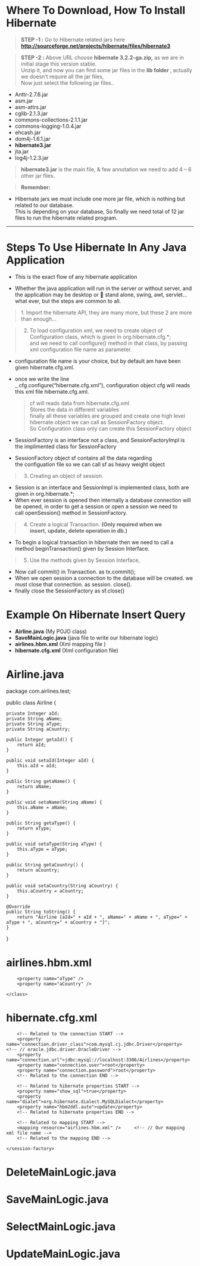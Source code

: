 # Where To Download, How To Install Hibernate

> <b> STEP -1 :</b>
Go to Hibernate related jars here <b> http://sourceforge.net/projects/hibernate/files/hibernate3 </b>

> <b> STEP -2 :</b>
Above URL choose <b> hibernate 3.2.2-ga.zip,</b> as we are in initial stage this version stable.</br>
Unzip it, and now you can find some jar files in the <b>lib folder </b>, actually we doesn’t require all the jar files, 
<br> Now just select the following jar files..


- Anttr-2.7.6.jar
- asm.jar
- asm-attrs.jar
- cglib-2.1.3.jar
- commons-collections-2.1.1.jar
- commons-logging-1.0.4.jar
- ehcash.jar
- dom4j-1.6.1.jar
- <b> hibernate3.jar </b>
- jta.jar
- log4j-1.2.3.jar</br>


> <b>hibernate3.jar</b>  is the main file, & few annotation we need to add 4 – 6 other jar files. </br>


> <b> Remember: </b> 
- Hibernate jars we must include one more jar file, which is nothing but related to our database.</br> 
This is depending on your database, So finally we need total of 12 jar files to run the hibernate related program.


---------------------------------------------------------------------------------------------------------------------------------------------------------------------------

# Steps To Use Hibernate In Any Java Application

- This is the exact flow of any hibernate application</br>

- Whether the java application will run in the server or without server, and the application may be desktop or       stand alone, swing, awt, servlet…what ever, but the steps are common to all.


> 1. Import the hibernate API, they are many more, but these 2 are more than enough… 


> 2. To load configuration xml, we need to create object of Configuration class, which is given in org.hibernate.cfg.*;  
and we need to call configure() method in that class, by passing xml configuration file name as parameter.

- configuration file name is your choice, but by default am have been given hibernate.cfg.xml. 
-  once we write the line _ cfg.configure(“hibernate.cfg.xml”), configuration object cfg will reads this xml file hibernate.cfg.xml.
   > cf will reads data from hibernate.cfg.xml</br>
   > Stores the data in different variables</br>
   > finally all these variables are grouped and create one high level hibernate object we can call as SessionFactory object.</br>
   > So Configuration class only can create this SessionFactory object</br>

- SessionFactory is an interface not a class, and SessionFactoryImpl is the implimented class for SessionFactory
- SessionFactory object sf contains all the data regarding the configuation file so we can call sf as heavy weight object </br> 

> 3. Creating an object of session. 

 -    Session is an interface and SessionImpl is implemented class, both are given in org.hibernate.*;
 -    When ever session is opened then internally a database connection will be opened, in order to get a session or open a session we need to call openSession() method in SessionFactory.

> 4. Create a logical Transaction.   <b> (Only required when we insert, update, delete operation in db.) </b> </br>
-   To begin a logical transaction in hibernate then we need to call a method beginTransaction() given by Session Interface.</br>



> 5. Use the methods given by Session Interface, 

- Now call commit() in Transaction. as tx.commit();
- When we open session a connection to the database will be created. we must close that connection. as session. close().
- finally close the SessionFactory as sf.close()



# Example On Hibernate Insert Query </br>

- <b>Airline.java</b>        (My POJO class) </br>
- <b>SaveMainLogic.java</b>  (java file to write our hibernate logic)</br>
- <b>airlines.hbm.xml</b>    (Xml mapping file )</br>
- <b>hibernate.cfg.xml</b>   (Xml configuration file)</br>


# Airline.java

package com.airlines.test;

public class Airline {

	private Integer aId;
	private String aName;
	private String aType;
	private String aCountry;

	public Integer getaId() {
		return aId;
	}

	public void setaId(Integer aId) {
		this.aId = aId;
	}

	public String getaName() {
		return aName;
	}

	public void setaName(String aName) {
		this.aName = aName;
	}

	public String getaType() {
		return aType;
	}

	public void setaType(String aType) {
		this.aType = aType;
	}

	public String getaCountry() {
		return aCountry;
	}

	public void setaCountry(String aCountry) {
		this.aCountry = aCountry;
	}

	@Override
	public String toString() {
		return "Airline [aId=" + aId + ", aName=" + aName + ", aType=" + aType + ", aCountry=" + aCountry + "]";
	}
}

>

# airlines.hbm.xml



<!DOCTYPE hibernate-mapping PUBLIC
"-//Hibernate/Hibernate Mapping DTD 3.0//EN"
"http://hibernate.sourceforge.net/hibernate-mapping-3.0.dtd">

<hibernate-mapping>
	<class name="com.test.Airline" table="AirlineTable">
		<id name="aId" column="AirlineIdNo">
			<generator class="assigned" />
		</id>
		<property name="aName" column="AirlineName" />

		<property name="aType" />
		<property name="aCountry" />

	</class>
</hibernate-mapping>


# hibernate.cfg.xml

<?xml version='1.0' encoding='UTF-8'?>
<!DOCTYPE hibernate-configuration PUBLIC
"-//Hibernate/Hibernate Configuration DTD 3.0//EN"
"http://hibernate.sourceforge.net/hibernate-configuration-3.0.dtd">

<hibernate-configuration>
	<session-factory>

		<!-- Related to the connection START -->
		<property name="connection.driver_class">com.mysql.cj.jdbc.Driver</property>   <!-- // oracle.jdbc.driver.OracleDriver -->
		<property name="connection.url">jdbc:mysql://localhost:3306/Airlines</property>
		<property name="connection.user">root</property>
		<property name="connection.password">root</property>
		<!-- Related to the connection END -->

		<!-- Related to hibernate properties START -->
		<property name="show_sql">true</property>
		<property name="dialet">org.hibernate.dialect.MySQLDialect</property>
		<property name="hbm2ddl.auto">update</property>
		<!-- Related to hibernate properties END -->

		<!-- Related to mapping START -->   
		<mapping resource="airlines.hbm.xml" />     <!-- // Our mapping xml file name -->
		<!-- Related to the mapping END -->

	</session-factory>
</hibernate-configuration>


# DeleteMainLogic.java
# SaveMainLogic.java
# SelectMainLogic.java
# UpdateMainLogic.java
